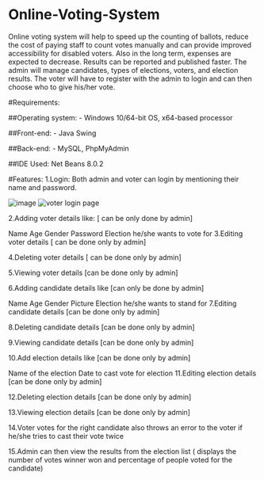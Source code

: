 # Online-Voting-System
Online voting system will help to speed up the counting of ballots, reduce the cost of paying staff to count votes manually and can provide improved accessibility for disabled voters. Also in the long term, expenses are expected to decrease. Results can be reported and published faster. The admin will manage candidates, types of elections, voters, and election results. The voter will have to register with the admin to login and can then choose who to give his/her vote.

#Requirements:

##Operating system: - Windows 10/64-bit OS, x64-based processor

##Front-end: - Java Swing

##Back-end: - MySQL, PhpMyAdmin 

##IDE Used: Net Beans 8.0.2

#Features:
1.Login: Both admin and voter can login by mentioning their name and password.

![image](https://user-images.githubusercontent.com/55926498/167264231-0f2f24e6-87af-426e-af69-e99dc1a7084f.png)
![voter login page](https://user-images.githubusercontent.com/55926498/167264299-f0c87a97-7443-4937-91a9-4e5ddc6459ae.PNG)


2.Adding voter details like: [ can be only done by admin]

Name
Age
Gender
Password
Election he/she wants to vote for
3.Editing voter details [ can be done only by admin]

4.Deleting voter details [ can be done only by admin]

5.Viewing voter details [can be done only by admin]

6.Adding candidate details like [can only be done by admin]

Name
Age
Gender
Picture
Election he/she wants to stand for
7.Editing candidate details [can be done only by admin]

8.Deleting candidate details [can be done only by admin]

9.Viewing candidate details [can be done only by admin]

10.Add election details like [can be done only by admin]

Name of the election
Date to cast vote for election
11.Editing election details [can be done only by admin]

12.Deleting election details [can be done only by admin]

13.Viewing election details [can be done only by admin]

14.Voter votes for the right candidate also throws an error to the voter if he/she tries to cast their vote twice

15.Admin can then view the results from the election list ( displays the number of votes winner won and percentage of people voted for the candidate)

